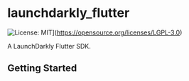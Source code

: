 # launchdarkly_flutter

![License: MIT](https://img.shields.io/badge/License-LGPL3.0-green.svg)](https://opensource.org/licenses/LGPL-3.0)

A LaunchDarkly Flutter SDK.

## Getting Started
